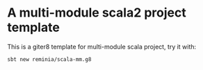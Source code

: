 # A multi-module scala2 project template

This is a giter8 template for multi-module scala project, try it with:

```bash
sbt new reminia/scala-mm.g8
```
